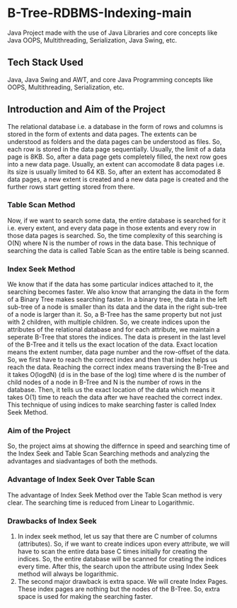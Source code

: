 # B-Tree-RDBMS-Indexing-main
Java Project made with the use of Java Libraries and core concepts like Java OOPS, Multithreading, Serialization, Java Swing, etc.

## Tech Stack Used
Java, Java Swing and AWT, and core Java Programming concepts like OOPS, Multithreading, Serialization, etc.

## Introduction and Aim of the Project

The relational database i.e. a database in the form of rows and columns is stored in the form of extents and data pages. The extents can be understood as folders and the data pages can be understood as files. So, each row is stored in the data page sequentially. Usually, the limit of a data page is 8KB. So, after a data page gets completely filled, the next row goes into a new data page. Usually, an extent can accomodate 8 data pages i.e. its size is usually limited to 64 KB. So, after an extent has accomodated 8 data pages, a new extent is created and a new data page is created and the further rows start getting stored from there.

### Table Scan Method
Now, if we want to search some data, the entire database is searched for it i.e. every extent, and every data page in those extents and every row in those data pages is searched. So, the time complexity of this searching is O(N) where N is the number of rows in the data base. This technique of searching the data is called Table Scan as the entire table is being scanned.

### Index Seek Method
We know that if the data has some particular indices attached to it, the searching becomes faster. We also know that arranging the data in the form of a Binary Tree makes searching faster. In a binary tree, the data in the left sub-tree of a node is smaller than its data and the data in the right sub-tree of a node is larger than it. So, a B-Tree has the same property but not just with 2 children, with multiple children. So, we create indices upon the attributes of the relational database and for each attribute, we maintain a seperate B-Tree that stores the indices. The data is present in the last level of the B-Tree and it tells us the exact location of the data. Exact location means the extent number, data page number and the row-offset of the data. So, we first have to reach the correct index and then that index helps us reach the data. Reaching the correct index means traversing the B-Tree and it takes O(logdN) (d is in the base of the log) time where d is the number of child nodes of a node in B-Tree and N is the number of rows in the database. Then, it tells us the exact location of the data which means it takes O(1) time to reach the data after we have reached the correct index. This technique of using indices to make searching faster is called Index Seek Method.

### Aim of the Project
So, the project aims at showing the differnce in speed and searching time of the Index Seek and Table Scan Searching methods and analyzing the advantages and siadvantages of both the methods.

### Advantage of Index Seek Over Table Scan
The advantage of Index Seek Method over the Table Scan method is very clear. The searching time is reduced from Linear to Logarithmic.

### Drawbacks of Index Seek
1. In index seek method, let us say that there are C number of columns (attributes). So, if we want to create indices upon every attribute, we will have to scan the entire data base C times initially for creating the indices. So, the entire database will be scanned for creating the indices every time. After this, the search upon the attribute using Index Seek method will always be logarithmic.
2. The second major drawback is extra space. We will create Index Pages. These index pages are nothing but the nodes of the B-Tree. So, extra space is used for making the searching faster.
